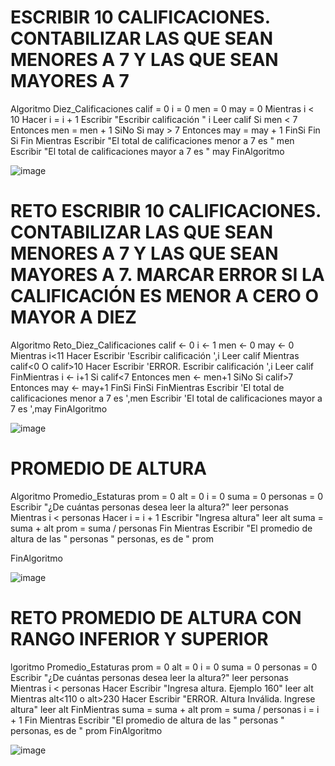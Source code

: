 # ESCRIBIR 10 CALIFICACIONES. CONTABILIZAR LAS QUE SEAN MENORES A 7 Y LAS QUE SEAN MAYORES A 7
Algoritmo Diez_Calificaciones
	calif = 0
	i = 0
	men = 0
	may = 0
	Mientras i < 10  Hacer i = i + 1
		Escribir "Escribir calificación " i
		Leer calif
		Si men < 7 Entonces
			men = men + 1
		SiNo
			Si may > 7 Entonces
				may = may + 1
			FinSi
		Fin Si
	Fin Mientras
	Escribir "El total de calificaciones menor a 7 es " men
	Escribir "El total de calificaciones mayor a 7 es " may
FinAlgoritmo

![image](https://user-images.githubusercontent.com/99224635/165600288-0b91d670-f7b9-481e-92af-8623b17fe50a.png)


# RETO ESCRIBIR 10 CALIFICACIONES. CONTABILIZAR LAS QUE SEAN MENORES A 7 Y LAS QUE SEAN MAYORES A 7. MARCAR ERROR SI LA CALIFICACIÓN ES MENOR A CERO O MAYOR A DIEZ
Algoritmo Reto_Diez_Calificaciones
	calif <- 0
	i <- 1
	men <- 0
	may <- 0
	Mientras i<11 Hacer
		Escribir 'Escribir calificación ',i
		Leer calif
		Mientras calif<0 O calif>10 Hacer
			Escribir 'ERROR. Escribir calificación ',i
			Leer calif
		FinMientras
		i <- i+1
		Si calif<7 Entonces
			men <- men+1
		SiNo
			Si calif>7 Entonces
				may <- may+1
			FinSi
		FinSi
	FinMientras
	Escribir 'El total de calificaciones menor a 7 es ',men
	Escribir 'El total de calificaciones mayor a 7 es ',may
FinAlgoritmo

![image](https://user-images.githubusercontent.com/99224635/165663922-c601728c-2215-4f94-859a-bdd86322ea59.png)



# PROMEDIO DE ALTURA 
Algoritmo Promedio_Estaturas
prom = 0
alt = 0
i = 0
suma = 0
personas = 0
Escribir "¿De cuántas personas desea leer la altura?"
leer personas
Mientras i < personas Hacer i = i + 1
	Escribir "Ingresa altura"
	leer alt
	suma = suma + alt 
	prom = suma / personas
Fin Mientras
Escribir "El promedio de altura de las " personas " personas, es de " prom

FinAlgoritmo

![image](https://user-images.githubusercontent.com/99224635/165665571-a7490381-980e-4611-9c25-a84263b74855.png)



# RETO PROMEDIO DE ALTURA CON RANGO INFERIOR Y SUPERIOR
lgoritmo Promedio_Estaturas
	prom = 0
	alt = 0
	i = 0
	suma = 0
	personas = 0
	Escribir "¿De cuántas personas desea leer la altura?"
	leer personas
	Mientras i < personas Hacer Escribir "Ingresa altura. Ejemplo 160"
		leer alt
		Mientras alt<110 o alt>230 Hacer
			Escribir "ERROR. Altura Inválida. Ingrese altura"
			leer alt
		FinMientras
		suma = suma + alt 
		prom = suma / personas
		i = i + 1
	Fin Mientras
	Escribir "El promedio de altura de las " personas " personas, es de " prom
FinAlgoritmo


![image](https://user-images.githubusercontent.com/99224635/165666890-a8cbccf7-41ab-4cbb-b269-9e4c27ffffd2.png)


